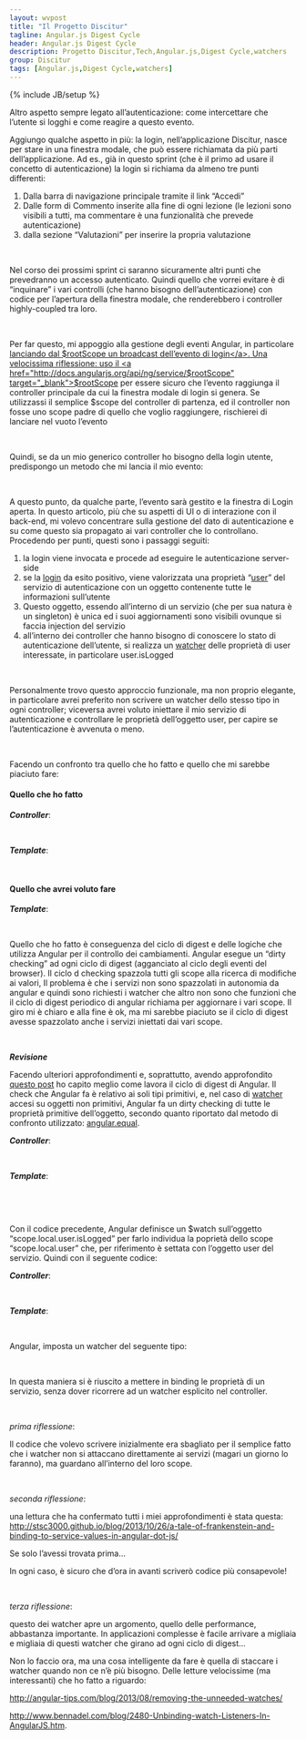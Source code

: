 ```yaml
---
layout: wvpost
title: "Il Progetto Discitur"
tagline: Angular.js Digest Cycle
header: Angular.js Digest Cycle
description: Progetto Discitur,Tech,Angular.js,Digest Cycle,watchers
group: Discitur
tags: [Angular.js,Digest Cycle,watchers]
---
```

{% include JB/setup %}
<!-- Markup JSON-LD generato da Assistente per il markup dei dati strutturati di Google. -->
<script type="application/ld+json">
{
  "@context" : "http://schema.org",
  "@type" : "Article",
  "name" : "Angular.js Digest Cycle",
  "author" : {
    "@type" : "Person",
    "name" : "William Verdolini"
  },
  "datePublished" : "2014-02-10",
  "articleSection" : [ "Digest Cycle", "Angular.js", "watchers", "$$watchers", "$watch" ],
  "url" : "http://williamverdolini.github.io/2014/02/10/discitur-Digest/"
}
</script>

Altro aspetto sempre legato all’autenticazione: come intercettare che
l’utente si logghi e come reagire a questo evento.

Aggiungo qualche aspetto in più: la login, nell’applicazione Discitur,
nasce per stare in una finestra modale, che può essere richiamata da più parti
dell’applicazione. Ad es., già in questo sprint (che è il primo ad usare il
concetto di autenticazione) la login si richiama da almeno tre punti
differenti:

1. Dalla barra di navigazione principale tramite
     il link “Accedi”
2. Dalle form di Commento inserite alla fine di
     ogni lezione (le lezioni sono visibili a tutti, ma commentare è una
     funzionalità che prevede autenticazione)
3. dalla sezione “Valutazioni” per inserire la propria
     valutazione

 

Nel corso dei prossimi sprint ci saranno sicuramente altri punti che prevedranno
un accesso autenticato. Quindi quello che vorrei evitare è di “inquinare” i
vari controlli (che hanno bisogno dell’autenticazione) con codice per l’apertura
della finestra modale, che renderebbero i controller highly-coupled tra loro.

 

Per far questo, mi appoggio alla gestione degli eventi Angular, in
particolare <a href="https://github.com/williamverdolini/discitur-web/blob/sprint3/app/modules/lesson/LessonCommentDrv.js#L60" target="_blank">lanciando dal $rootScope un broadcast dell’evento di login</a>. Una velocissima
riflessione: uso il <a href="http://docs.angularjs.org/api/ng/service/$rootScope" target="_blank">$rootScope</a> per essere sicuro che l’evento raggiunga il
controller principale da cui la finestra modale di login si genera. Se utilizzassi
il semplice $scope del controller di partenza, ed il controller non fosse uno
scope padre di quello che voglio raggiungere, rischierei di lanciare nel vuoto
l’evento

 

Quindi, se da un mio generico controller ho bisogno della login utente,
predispongo un metodo che mi lancia il mio evento:


<script type="syntaxhighlighter" class="brush: javascript">
<![CDATA[
scope.actions = {
   // call Sign Modal Dialog to login
   openSignIn: function () {
      $rootScope.$broadcast('disc.login', scope.actions)
   },
   ...
}
]]></script> 

A questo punto, da qualche parte, l’evento sarà gestito e la finestra di
Login aperta. In questo articolo, più che su aspetti di UI o di interazione con
il back-end, mi volevo concentrare sulla gestione del dato di autenticazione e
su come questo sia propagato ai vari controller che lo controllano. Procedendo
per punti, questi sono i passaggi seguiti:

1. la login viene invocata e procede ad eseguire
     le autenticazione server-side
2. se la <a href="https://github.com/williamverdolini/discitur-web/blob/sprint3/app/modules/user/UserService.js#L69" target="_blank">login</a>
     da esito positivo, viene valorizzata una proprietà “<a href="https://github.com/williamverdolini/discitur-web/blob/sprint3/app/modules/user/UserService.js#L66" target="_blank">user</a>”
     del servizio di autenticazione con un oggetto contenente tutte le
     informazioni sull’utente
3. Questo oggetto, essendo all’interno di un
     servizio (che per sua natura è un singleton) è unica ed i suoi
     aggiornamenti sono visibili ovunque si faccia injection del servizio
4. all’interno dei controller che hanno bisogno
     di conoscere lo stato di autenticazione dell’utente, si realizza un <a href="https://github.com/williamverdolini/discitur-web/blob/sprint3/app/modules/lesson/LessonCommentDrv.js#L134" target="_blank">watcher</a>
     delle proprietà di user interessate, in particolare user.isLogged

 

Personalmente trovo questo approccio funzionale, ma non proprio elegante,
in particolare avrei preferito non scrivere un watcher dello stesso tipo in
ogni controller; viceversa avrei voluto iniettare il mio servizio di
autenticazione e controllare le proprietà dell’oggetto user, per capire se
l’autenticazione è avvenuta o meno.

 

Facendo un confronto tra quello che ho fatto e quello che
mi sarebbe piaciuto fare:

<h4>Quello che ho fatto</h4>


<b><i>Controller</i></b>:


<script type="syntaxhighlighter" class="brush: javascript">
<![CDATA[
scope.local = {
  isLogged: AuthService.user.isLogged,
  sameUser: (scope.comment.author.username == AuthService.user.username)
}
...

scope.$watch(function () {
  return AuthService.user.isLogged;
},
function () {
  scope.local.isLogged = AuthService.user.isLogged;
  scope.local.sameUser = (scope.comment.author.username == AuthService.user.username);
                        }
                    );

]]></script> 

<b><i>Template</i></b>:

<script type="syntaxhighlighter" class="brush: xml">
<![CDATA[
<div class="col-xs-12" ng-show="!local.isLogged || !local.sameUser">
<h5><small>
<a ng-click="actions.openUserComment()">{{labels.commentAnswer}}</a>
</small>
</h5>
</div>

]]></script> 





  
  
   
   
   
<h4>Quello che avrei voluto fare</h4>


<b><i>Template</i></b>:

<script type="syntaxhighlighter" class="brush: xml">
<![CDATA[
<div class="col-xs-12" 
     ng-show="! AuthService.user.isLogged || ! AuthService.user.username==comment.author.username ">
  <h5>
    <small><a ng-click="actions.openUserComment()">{{labels.commentAnswer}}</a></small>
  </h5>
</div>
]]></script> 



Quello che ho fatto è conseguenza del ciclo di digest e delle logiche che
utilizza Angular per il controllo dei cambiamenti. Angular esegue un “dirty
checking” ad ogni ciclo di digest (agganciato al ciclo degli eventi del
browser). Il ciclo d checking spazzola tutti gli scope alla ricerca di
modifiche ai valori, Il problema è che i servizi non sono spazzolati in
autonomia da angular e quindi sono richiesti i watcher che altro non sono che
funzioni che il ciclo di digest periodico di angular richiama per aggiornare i
vari scope. Il giro mi è chiaro e alla fine è ok, ma mi sarebbe piaciuto se il
ciclo di digest avesse spazzolato anche i servizi iniettati dai vari scope.

 

**_Revisione_**

Facendo ulteriori approfondimenti e, soprattutto, avendo approfondito <a href="http://stackoverflow.com/a/16465890/3316654" target="_blank">questo post</a> ho capito
meglio come lavora il ciclo di digest di Angular. Il check che Angular fa è
relativo ai soli tipi primitivi, e, nel caso di <a href="http://docs.angularjs.org/api/ng.$rootScope.Scope#methods_$watch" target="_blank">watcher</a>
accesi su oggetti non primitivi, Angular fa un dirty checking di tutte le
proprietà primitive dell’oggetto, secondo quanto riportato dal metodo di
confronto utilizzato: <a href="http://docs.angularjs.org/api/angular.equals" target="_blank">angular.equal</a>.

<b><i>Controller</i></b>:

<script type="syntaxhighlighter" class="brush: javascript">
<![CDATA[
scope.local = {
  user: AuthService.user
}
]]></script> 


<b><i>Template</i></b>:

<script type="syntaxhighlighter" class="brush: xml">
<![CDATA[
<div class="col-xs-12" 
     ng-show="!scope.local.user.isLogged || ! AuthService.user.username==comment.author.username ">
  <h5>
    <small><a ng-click="actions.openUserComment()">{{labels.commentAnswer}}</a></small>
  </h5>
</div>
]]></script> 


 

Con il codice precedente, Angular definisce un $watch sull’oggetto “scope.local.user.isLogged” per farlo individua la poprietà dello scope “scope.local.user” che, per riferimento è settata con l’oggetto user del servizio. Quindi
con il seguente codice:


<b><i>Controller</i></b>:

<script type="syntaxhighlighter" class="brush: javascript">
<![CDATA[
scope.local = {
  user: AuthService.user
}
]]></script> 


<b><i>Template</i></b>:

<script type="syntaxhighlighter" class="brush: xml">
<![CDATA[
ng-show="!scope.local.user.isLogged">
]]></script> 



Angular, imposta un watcher del seguente tipo:


<script type="syntaxhighlighter" class="brush: javascript">
<![CDATA[
scope.$watch(
    function () { return scope.local.user.isLogged }, // where scope.local.user === AuthService.user
    function () {
        // do binding…
    }
);
]]></script> 

In questa maniera si è riuscito a mettere in binding le proprietà di un
servizio, senza dover ricorrere ad un watcher esplicito nel controller.

 

_prima riflessione_:

Il codice che volevo scrivere inizialmente era sbagliato per il semplice
fatto che i watcher non si attaccano direttamente ai servizi (magari un giorno
lo faranno), ma guardano all’interno del loro scope.

 

_seconda riflessione_:

una lettura che ha confermato tutti i miei approfondimenti è stata questa: <a href="http://stsc3000.github.io/blog/2013/10/26/a-tale-of-frankenstein-and-binding-to-service-values-in-angular-dot-js/" target="_blank">http://stsc3000.github.io/blog/2013/10/26/a-tale-of-frankenstein-and-binding-to-service-values-in-angular-dot-js/</a>

Se solo l’avessi trovata prima…

In ogni caso, è sicuro che d’ora in avanti scriverò codice più consapevole!

 

_terza riflessione_:

questo dei watcher apre un argomento, quello delle performance, abbastanza
importante. In applicazioni complesse è facile arrivare a migliaia e migliaia
di questi watcher che girano ad ogni ciclo di digest…

Non lo faccio ora, ma una cosa intelligente da fare è quella di staccare i
watcher quando non ce n’è più bisogno. Delle letture velocissime (ma interessanti)
che ho fatto a riguardo:

<a href="http://angular-tips.com/blog/2013/08/removing-the-unneeded-watches/" target="_blank">http://angular-tips.com/blog/2013/08/removing-the-unneeded-watches/</a>

<a href="http://www.bennadel.com/blog/2480-Unbinding-watch-Listeners-In-AngularJS.htm" target="_blank">http://www.bennadel.com/blog/2480-Unbinding-watch-Listeners-In-AngularJS.htm</a>.

 

 


  
